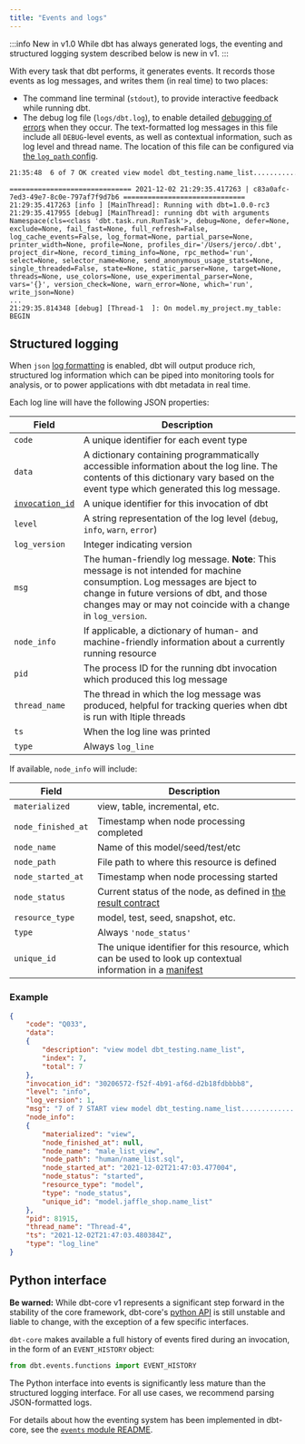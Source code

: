 ```yaml
---
title: "Events and logs"
---
```


:::info New in v1.0
While dbt has always generated logs, the eventing and structured logging system described below is new in v1.
:::

With every task that dbt performs, it generates events. It records those events as log messages, and writes them (in real time) to two places:
- The command line terminal (`stdout`), to provide interactive feedback while running dbt.
- The debug log file (`logs/dbt.log`), to enable detailed [debugging of errors](debugging-errors) when they occur. The text-formatted log messages in this file include all `DEBUG`-level events, as well as contextual information, such as log level and thread name. The location of this file can be configured via [the `log_path` config](log-path).

<File name='CLI'>

```bash
21:35:48  6 of 7 OK created view model dbt_testing.name_list......................... [CREATE VIEW in 0.17s]
```

</File>

<File name='logs/dbt.log'>

```text
============================== 2021-12-02 21:29:35.417263 | c83a0afc-7ed3-49e7-8c0e-797af7f9d7b6 ==============================
21:29:35.417263 [info ] [MainThread]: Running with dbt=1.0.0-rc3
21:29:35.417955 [debug] [MainThread]: running dbt with arguments Namespace(cls=<class 'dbt.task.run.RunTask'>, debug=None, defer=None, exclude=None, fail_fast=None, full_refresh=False, log_cache_events=False, log_format=None, partial_parse=None, printer_width=None, profile=None, profiles_dir='/Users/jerco/.dbt', project_dir=None, record_timing_info=None, rpc_method='run', select=None, selector_name=None, send_anonymous_usage_stats=None, single_threaded=False, state=None, static_parser=None, target=None, threads=None, use_colors=None, use_experimental_parser=None, vars='{}', version_check=None, warn_error=None, which='run', write_json=None)
...
21:29:35.814348 [debug] [Thread-1  ]: On model.my_project.my_table: BEGIN
```

</File>

## Structured logging

When `json` [log formatting](global-configs#log-formatting) is enabled, dbt will output produce rich, structured log information which can be piped into monitoring tools for analysis, or to power applications with dbt metadata in real time.

Each log line will have the following JSON properties:

| Field       | Description   |
|-------------|---------------|
| `code` | A unique identifier for each event type |
| `data` | A dictionary containing programmatically accessible information about the log line. The contents of this dictionary vary based on the event type which generated this log message. |
| [`invocation_id`](invocation_id) | A unique identifier for this invocation of dbt |
| `level` | A string representation of the log level (`debug`, `info`, `warn`, `error`) |
| `log_version` | Integer indicating version |
| `msg` | The human-friendly log message. **Note**: This message is not intended for machine consumption. Log messages are bject to change in future versions of dbt, and those changes may or may not coincide with a change in `log_version`. |
| `node_info` | If applicable, a dictionary of human- and machine-friendly information about a currently running resource |
| `pid` | The process ID for the running dbt invocation which produced this log message |
| `thread_name` | The thread in which the log message was produced, helpful for tracking queries when dbt is run with ltiple threads |
| `ts` | When the log line was printed |
| `type` | Always `log_line` |

If available, `node_info` will include:

| Field       | Description   |
|-------------|---------------|
| `materialized` | view, table, incremental, etc. |
| `node_finished_at` | Timestamp when node processing completed |
| `node_name` | Name of this model/seed/test/etc |
| `node_path` | File path to where this resource is defined |
| `node_started_at` | Timestamp when node processing started |
| `node_status` | Current status of the node, as defined in [the result contract](https://github.com/dbt-labs/dbt-core/blob/HEAD/core/dbt/contracts/results.py#L61-L74) |
| `resource_type` | model, test, seed, snapshot, etc. |
| `type` | Always `'node_status'` |
| `unique_id` | The unique identifier for this resource, which can be used to look up contextual information in a [manifest](artifacts/manifest-json) |

### Example

```json
{
	"code": "Q033",
	"data":
	{
		"description": "view model dbt_testing.name_list",
		"index": 7,
		"total": 7
	},
	"invocation_id": "30206572-f52f-4b91-af6d-d2b18fdbbbb8",
	"level": "info",
	"log_version": 1,
	"msg": "7 of 7 START view model dbt_testing.name_list.............................. [RUN]",
	"node_info":
	{
		"materialized": "view",
		"node_finished_at": null,
		"node_name": "male_list_view",
		"node_path": "human/name_list.sql",
		"node_started_at": "2021-12-02T21:47:03.477004",
		"node_status": "started",
		"resource_type": "model",
		"type": "node_status",
		"unique_id": "model.jaffle_shop.name_list"
	}, 
	"pid": 81915,
	"thread_name": "Thread-4",
	"ts": "2021-12-02T21:47:03.480384Z",
	"type": "log_line"
}
```

## Python interface

**Be warned:** While dbt-core v1 represents a significant step forward in the stability of the core framework, dbt-core's [python API](dbt-api) is still unstable and liable to change, with the exception of a few specific interfaces.

`dbt-core` makes available a full history of events fired during an invocation, in the form of an `EVENT_HISTORY` object:

```python
from dbt.events.functions import EVENT_HISTORY
```

The Python interface into events is significantly less mature than the structured logging interface. For all use cases, we recommend parsing JSON-formatted logs.

For details about how the eventing system has been implemented in dbt-core, see the [`events` module README](https://github.com/dbt-labs/dbt-core/blob/HEAD/core/dbt/events/README.md).
